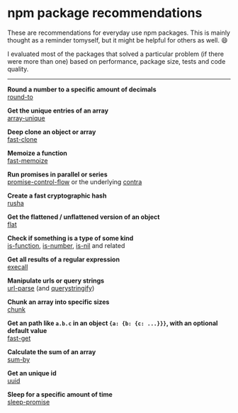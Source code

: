 # npm package recommendations

These are recommendations for everyday use npm packages. This is mainly thought as a reminder tomyself, but it might be helpful for others as well. :smile:

I evaluated most of the packages that solved a particular problem (if there were more than one) based on performance, package size, tests and code quality.

---

**Round a number to a specific amount of decimals**<br>
[round-to](https://www.npmjs.com/package/round-to)

**Get the unique entries of an array**<br>
[array-unique](https://www.npmjs.com/package/array-unique)

**Deep clone an object or array**<br>
[fast-clone](https://www.npmjs.com/package/fast-clone)

**Memoize a function**<br>
[fast-memoize](https://www.npmjs.com/package/fast-memoize)

**Run promises in parallel or series**<br>
[promise-control-flow](https://www.npmjs.com/package/promise-control-flow) or the underlying [contra](https://www.npmjs.com/package/contra)

**Create a fast cryptographic hash**<br>
[rusha](https://www.npmjs.com/package/rusha)

**Get the flattened / unflattened version of an object**<br>
[flat](https://www.npmjs.com/package/flat)

**Check if something is a type of some kind**<br>
[is-function](https://www.npmjs.com/package/is-function), [is-number](https://www.npmjs.com/package/is-number), [is-nil](https://www.npmjs.com/package/is-nil) and related

**Get all results of a regular expression**<br>
[execall](https://www.npmjs.com/package/execall)

**Manipulate urls or query strings**<br>
[url-parse](https://www.npmjs.com/package/url-parse) (and [querystringify](https://www.npmjs.com/package/querystringify))

**Chunk an array into specific sizes**<br>
[chunk](https://www.npmjs.com/package/chunk)

**Get an path like `a.b.c` in an object `{a: {b: {c: ...}}}`, with an optional default value**<br>
[fast-get](https://www.npmjs.com/package/fast-get)

**Calculate the sum of an array**<br>
[sum-by](https://www.npmjs.com/package/sum-by)

**Get an unique id**<br>
[uuid](https://www.npmjs.com/package/uuid)

**Sleep for a specific amount of time**<br>
[sleep-promise](https://www.npmjs.com/package/sleep-promise)